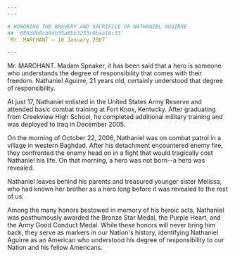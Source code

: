 ```yaml
---
---

# HONORING THE BRAVERY AND SACRIFICE OF NATHANIEL AGUIRRE
## `686ddb8cb94b35a6bb3233c0baa10c33`
`Mr. MARCHANT — 10 January 2007`

---
```



Mr. MARCHANT. Madam Speaker, it has been said that a hero is someone 
who understands the degree of responsibility that comes with their 
freedom. Nathaniel Aguirre, 21 years old, certainly understood that 
degree of responsibility.

At just 17, Nathaniel enlisted in the United States Army Reserve and 
attended basic combat training at Fort Knox, Kentucky. After graduating 
from Creekview High School, he completed additional military training 
and was deployed to Iraq in December 2005.

On the morning of October 22, 2006, Nathaniel was on combat patrol in 
a village in western Baghdad. After his detachment encountered enemy 
fire, they confronted the enemy head on in a fight that would 
tragically cost Nathaniel his life. On that morning, a hero was not 
born--a hero was revealed.

Nathaniel leaves behind his parents and treasured younger sister 
Melissa, who had known her brother as a hero long before it was 
revealed to the rest of us.

Among the many honors bestowed in memory of his heroic acts, 
Nathaniel was posthumously awarded the Bronze Star Medal, the Purple 
Heart, and the Army Good Conduct Medal. While these honors will never 
bring him back, they serve as markers in our Nation's history, 
identifying Nathaniel Aguirre as an American who understood his degree 
of responsibility to our Nation and his fellow Americans.
